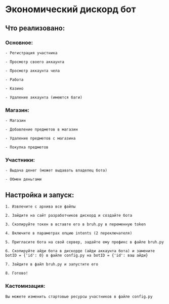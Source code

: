 # Экономический дискорд бот
## Что реализовано:

### Основное:

	- Регистрация участника

	- Просмотр своего аккаунта

	- Просмотр аккаунта чела

	- Работа

	- Казино

	- Удаление аккаунта (имеются баги)

### Магазин:

	- Магазин

	- Добавление предметов в магазин

	- Удаление предметов с магазина

	- Покупка предметов

### Участники:

	- Выдача денег (может выдавать владелец бота)

	- Обмен деньгами

##  Настройка и запуск:

	1. Извлечите с архива все файлы

	2. Зайдите на сайт разработчиков дискорд и создайте бота

	3. Скопируйте токен в вставте его в bruh.py в переменную token

	4. Включите в параметрах опцию intents (2 переключателя)

	5. Пригласите бота на свой сервер, задайте ему префикс в файле bruh.py

	6. Скопируйте айди бота в дискорде (айди аккаунта бота) и замените botID = {'id': 0} в файле config.py на botID = {'id': ваш айди}

	7. Зайдите в файл bruh.py и запустите его

	8. Готово!

### Кастомизация:

	Вы можете изменить стартовые ресурсы участников в файле config.py
